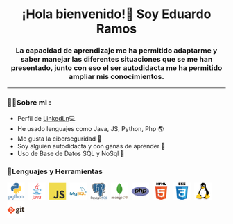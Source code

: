 <div id="header" align="center">
  <h1>¡Hola bienvenido!👋 Soy Eduardo Ramos</h1>
  <h3 align="center">
    La capacidad de aprendizaje me ha permitido adaptarme y saber
    manejar las diferentes situaciones que se me han presentado, junto con eso
    el ser autodidacta me ha permitido ampliar mis conocimientos.
  </h3>
</div>

---

### 👨‍💻Sobre mi :
- Perfil de [LinkedLn](www.linkedin.com/in/eduardo-ramos-rosales-42761623b)💻
- He usado lenguajes como Java, JS, Python, Php 🌎
- Me gusta la ciberseguridad 👾
- Soy alguien autodidacta y con ganas de aprender 🧠
- Uso de Base de Datos SQL y NoSql 📁

<div align="left">
  <h3>🔨Lenguajes y Herramientas</h3>
  <div>
    <img src="https://github.com/devicons/devicon/blob/master/icons/python/python-original-wordmark.svg" title="Python" alt"Python" width="40" height="40"/>&nbsp;
    <img src="https://github.com/devicons/devicon/blob/master/icons/java/java-original-wordmark.svg" title="Java" alt"Java" width="40" height="40"/>&nbsp;
    <img src="https://github.com/devicons/devicon/blob/master/icons/javascript/javascript-original.svg" title="JS" alt"JS" width="40" height="40"/>&nbsp;
    <img src="https://github.com/devicons/devicon/blob/master/icons/mysql/mysql-original-wordmark.svg" title="mysql" alt"mysql" width="40" height="40"/>&nbsp;
    <img src="https://github.com/devicons/devicon/blob/master/icons/postgresql/postgresql-original-wordmark.svg" title="Posgresql" alt"Posgresql" width="40" height="40"/>&nbsp;
    <img src="https://github.com/devicons/devicon/blob/master/icons/mongodb/mongodb-original-wordmark.svg" title="MongoDB" alt"MongpDB" width="40" height="40"/>&nbsp;
    <img src="https://github.com/devicons/devicon/blob/master/icons/php/php-original.svg" title="JS" alt"JS" width="40" height="40"/>&nbsp;
    <img src="https://github.com/devicons/devicon/blob/master/icons/html5/html5-original-wordmark.svg" title="html" alt"html" width="40" height="40"/>&nbsp;
    <img src="https://github.com/devicons/devicon/blob/master/icons/css3/css3-original-wordmark.svg" title="css" alt"css" width="40" height="40"/>&nbsp;
    <img src="https://github.com/devicons/devicon/blob/master/icons/linux/linux-original.svg" title="linux" alt"linux" width="40" height="40"/>&nbsp;
    <img src="https://github.com/devicons/devicon/blob/master/icons/git/git-original-wordmark.svg" title="git" alt"git" width="40" height="40"/>&nbsp;
  </div>
</div>
